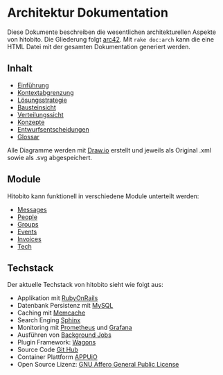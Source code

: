 # Architektur Dokumentation

Diese Dokumente beschreiben die wesentlichen architekturellen Aspekte von hitobito. Die Gliederung folgt [arc42](https://www.arc42.de/template). Mit `rake doc:arch` kann die eine HTML Datei mit der gesamten Dokumentation generiert werden.

## Inhalt

* [Einführung](01_einfuehrung.md)
* [Kontextabgrenzung](03_kontextabgrenzung.md)
* [Lösungsstrategie](04_loesungsstrategie.md)
* [Bausteinsicht](05_bausteinsicht.md)
* [Verteilungssicht](07_verteilungssicht.md)
* [Konzepte](08_konzepte.md)
* [Entwurfsentscheidungen](09_entwurfsentscheidungen.md)
* [Glossar](12_glossar.md)

Alle Diagramme werden mit [Draw.io](http://draw.io) erstellt und jeweils als Original .xml sowie als .svg abgespeichert.

## Module
Hitobito kann funktionell in verschiedene Module unterteilt werden:

* [Messages](modules/01_messages.md)
* [People](modules/undefined)
* [Groups](modules/undefined)
* [Events](modules/undefined)
* [Invoices](modules/undefined)
* [Tech](modules/tech)

## Techstack
Der aktuelle Techstack von hitobito sieht wie folgt aus:

* Applikation mit [RubyOnRails](http://rubyonrails.org)
* Datenbank Persistenz mit [MySQL](https://www.mysql.com/)
* Caching mit [Memcache](http://memcached.org)
* Search Enging [Sphinx](http://sphinxsearch.com/)
* Monitoring mit [Prometheus](https://prometheus.io/) und [Grafana](https://grafana.com/)
* Ausführen von [Background Jobs](https://github.com/collectiveidea/delayed_job)
* Plugin Framework: [Wagons](http://github.com/codez/wagons)
* Source Code [Git Hub](https://github.com/hitobito/)
* Container Plattform [APPUiO](https://www.appuio.ch)
* Open Source Lizenz: [GNU Affero General Public License](http://www.gnu.org/licenses/)
